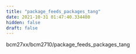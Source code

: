```yaml
---
title: "package_feeds_packages_tang"
date: 2021-10-31 01:47:40.334480
hidden: false
draft: false
---
```


bcm27xx/bcm2710/package_feeds_packages_tang

